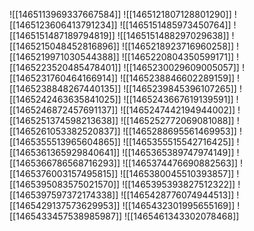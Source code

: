 ![[1465113969337667584]]
![[1465121807128801290]]
![[1465123606413791234]]
![[1465151485973450764]]
![[1465151487189794819]]
![[1465151488297029638]]
![[1465215048452816896]]
![[1465218923716960258]]
![[1465219971030544388]]
![[1465220804350599171]]
![[1465223520485478401]]
![[1465230029609005057]]
![[1465231760464166914]]
![[1465238846602289159]]
![[1465238848267440135]]
![[1465239845396107265]]
![[1465242463635841025]]
![[1465243667619139591]]
![[1465246872457691137]]
![[1465247442194944002]]
![[1465251374598213638]]
![[1465252772069081088]]
![[1465261053382520837]]
![[1465288695561469953]]
![[1465355513965604865]]
![[1465355515542716425]]
![[1465361365929840641]]
![[1465365389747974149]]
![[1465366786568716293]]
![[1465374476690882563]]
![[1465376003157495815]]
![[1465380045510393857]]
![[1465395083575021570]]
![[1465395393827512322]]
![[1465397597372174338]]
![[1465428776074944513]]
![[1465429137573629953]]
![[1465432301995655169]]
![[1465433457538985987]]
![[1465461343302078468]]
